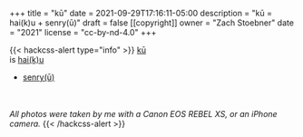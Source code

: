 +++
title = "kū"
date = 2021-09-29T17:16:11-05:00
description = "kū = hai(k)u + senry(ū)"
draft = false
[[copyright]]
  owner = "Zach Stoebner"
  date = "2021"
  license = "cc-by-nd-4.0"
+++

{{< hackcss-alert type="info" >}} 
<a href="/notes/haiku-senryu">kū</a>
<br>
is <a href="/categories/haiku">hai(k)u</a>
<br>
+ <a href="/categories/senryu">senry(ū)</a>

<br>
<br> 
<i>All photos were taken by me with a Canon EOS REBEL XS, or an iPhone camera.</i>
{{< /hackcss-alert >}}
